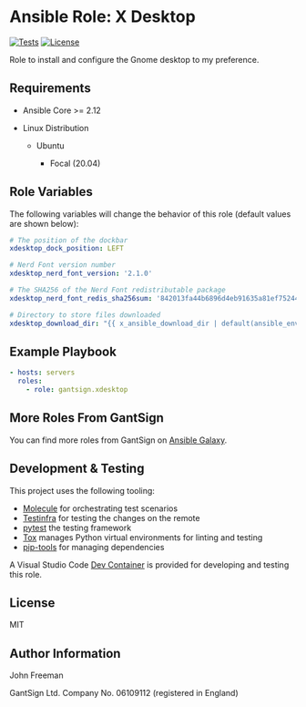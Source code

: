 Ansible Role: X Desktop
=======================

[![Tests](https://github.com/gantsign/ansible-role-xdesktop/workflows/Tests/badge.svg)](https://github.com/gantsign/ansible-role-xdesktop/actions?query=workflow%3ATests)
[![License](https://img.shields.io/badge/license-MIT-blue.svg)](https://raw.githubusercontent.com/gantsign/ansible-role-xdesktop/master/LICENSE)

Role to install and configure the Gnome desktop to my preference.

Requirements
------------

* Ansible Core >= 2.12

* Linux Distribution

    * Ubuntu

        * Focal (20.04)

Role Variables
--------------

The following variables will change the behavior of this role (default values
are shown below):

```yaml
# The position of the dockbar
xdesktop_dock_position: LEFT

# Nerd Font version number
xdesktop_nerd_font_version: '2.1.0'

# The SHA256 of the Nerd Font redistributable package
xdesktop_nerd_font_redis_sha256sum: '842013fa44b6896d4eb91635a81ef75244d78d7f61ff866c9dfd3315a67788cd'

# Directory to store files downloaded
xdesktop_download_dir: "{{ x_ansible_download_dir | default(ansible_env.HOME + '/.ansible/tmp/downloads') }}"
```

Example Playbook
----------------

```yaml
- hosts: servers
  roles:
    - role: gantsign.xdesktop
```

More Roles From GantSign
------------------------

You can find more roles from GantSign on
[Ansible Galaxy](https://galaxy.ansible.com/gantsign).

Development & Testing
---------------------

This project uses the following tooling:
* [Molecule](http://molecule.readthedocs.io/) for orchestrating test scenarios
* [Testinfra](http://testinfra.readthedocs.io/) for testing the changes on the
  remote
* [pytest](http://docs.pytest.org/) the testing framework
* [Tox](https://tox.wiki/en/latest/) manages Python virtual
  environments for linting and testing
* [pip-tools](https://github.com/jazzband/pip-tools) for managing dependencies

A Visual Studio Code
[Dev Container](https://code.visualstudio.com/docs/devcontainers/containers) is
provided for developing and testing this role.

License
-------

MIT

Author Information
------------------

John Freeman

GantSign Ltd.
Company No. 06109112 (registered in England)
